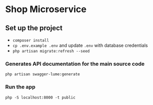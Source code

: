 # Shop Microservice

## Set up the project

- `composer install`
- `cp .env.example .env` and update `.env` with database credentials
- `php artisan migrate:refresh --seed`

### Generates API documentation for the main source code

`php artisan swagger-lume:generate`

### Run the app

`php -S localhost:8000 -t public`
